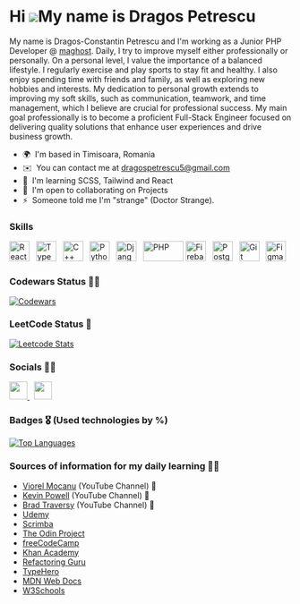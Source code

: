 Hi ![](https://user-images.githubusercontent.com/18350557/176309783-0785949b-9127-417c-8b55-ab5a4333674e.gif)My name is Dragos Petrescu
=======================================================================================================================================

My name is Dragos-Constantin Petrescu and I'm working as a Junior PHP Developer @ [maghost](https://www.maghost.ro). Daily, I try to improve myself either professionally or personally. On a personal level, I value the importance of a balanced lifestyle. I regularly exercise and play sports to stay fit and healthy. I also enjoy spending time with friends and family, as well as exploring new hobbies and interests. My dedication to personal growth extends to improving my soft skills, such as communication, teamwork, and time management, which I believe are crucial for professional success. My main goal professionally is to become a proficient Full-Stack Engineer focused on delivering quality solutions that enhance user experiences and drive business growth.

 


* 🌍  I'm based in Timisoara, Romania
* ✉️  You can contact me at [dragospetrescu5@gmail.com](mailto:dragospetrescu5@gmail.com)
* 🧠  I'm learning SCSS, Tailwind and React
* 🤝  I'm open to collaborating on Projects
* ⚡  Someone told me I'm "strange" (Doctor Strange).

### Skills


<p align="left">
<a href="https://react.dev" target="_blank" rel="noreferrer"><img src="https://www.vectorlogo.zone/logos/reactjs/reactjs-icon.svg" width="36" height="36" alt="React" /></a> &nbsp;
<a href="https://www.typescriptlang.org" target="_blank" rel="noreferrer"><img src="https://www.vectorlogo.zone/logos/typescriptlang/typescriptlang-icon.svg" width="36" height="36" alt="TypeScript" /></a> &nbsp;
<a href="https://docs.microsoft.com/en-us/cpp/?view=msvc-170" target="_blank" rel="noreferrer"><img src="https://raw.githubusercontent.com/danielcranney/readme-generator/main/public/icons/skills/cplusplus-colored.svg" width="36" height="36" alt="C++" /></a> &nbsp;
<a href="https://www.python.org/" target="_blank" rel="noreferrer"><img src="https://raw.githubusercontent.com/danielcranney/readme-generator/main/public/icons/skills/python-colored.svg" width="36" height="36" alt="Python" /></a> &nbsp;
<a href="https://www.djangoproject.com/" target="_blank" rel="noreferrer"><img src="https://raw.githubusercontent.com/danielcranney/readme-generator/main/public/icons/skills/django-colored.svg" width="36" height="36" alt="Django" /></a> &nbsp;
<a href="https://www.php.net" target="_blank" rel="noreferrer"><img src="https://www.vectorlogo.zone/logos/php/php-ar21.svg" width="72" height="36" alt="PHP" /></a>
<a href="https://firebase.google.com/" target="_blank" rel="noreferrer"><img src="https://raw.githubusercontent.com/danielcranney/readme-generator/main/public/icons/skills/firebase-colored.svg" width="36" height="36" alt="Firebase" /></a> &nbsp;
<a href="https://www.postgresql.org/" target="_blank" rel="noreferrer"><img src="https://raw.githubusercontent.com/danielcranney/readme-generator/main/public/icons/skills/postgresql-colored.svg" width="36" height="36" alt="PostgreSQL" /></a> &nbsp;
<a href="https://git-scm.com" target="_blank" rel="noreferrer"><img src="https://pics.freeicons.io/uploads/icons/png/9374299221540553610-512.png" width="36" height="36" alt="Git" /></a> &nbsp;
<a href="https://www.figma.com/" target="_blank" rel="noreferrer"><img src="https://raw.githubusercontent.com/danielcranney/readme-generator/main/public/icons/skills/figma-colored.svg" width="36" height="36" alt="Figma" /></a>
</p>

### Codewars Status 👨‍💻

[![Codewars](https://github.r2v.ch/codewars?user=Dragos20Tech&stroke=%23BB432C)](https://www.codewars.com/users/Dragos20Tech)

### LeetCode Status 🚀

[![Leetcode Stats](https://leetcard.jacoblin.cool/Dragos20Tech)](https://leetcode.com/Dragos20Tech)

### Socials 🤳🏽

<p align="left"> <a href="https://www.facebook.com/dragos.petrescu.50767" target="_blank" rel="noreferrer"> <picture> <source media="(prefers-color-scheme: dark)" srcset="https://raw.githubusercontent.com/danielcranney/readme-generator/main/public/icons/socials/facebook-dark.svg" /> <source media="(prefers-color-scheme: light)" srcset="https://raw.githubusercontent.com/danielcranney/readme-generator/main/public/icons/socials/facebook.svg" /> <img src="https://raw.githubusercontent.com/danielcranney/readme-generator/main/public/icons/socials/facebook.svg" width="32" height="32" /> </picture> </a> &nbsp;
  <a href="https://www.linkedin.com/in/dragospetrescu2001/" target="_blank" rel="noreferrer"> <picture> <source media="(prefers-color-scheme: dark)" srcset="https://raw.githubusercontent.com/danielcranney/readme-generator/main/public/icons/socials/linkedin-dark.svg" /> <source media="(prefers-color-scheme: light)" srcset="https://raw.githubusercontent.com/danielcranney/readme-generator/main/public/icons/socials/linkedin.svg" /> <img src="https://raw.githubusercontent.com/danielcranney/readme-generator/main/public/icons/socials/linkedin.svg" width="32" height="32" /> </picture> </a></p>

### Badges 🎖️ (Used technologies by %)

<a href="https://github.com/Dragos20Tech" align="left"><img src="https://github-readme-stats.vercel.app/api/top-langs/?username=Dragos20Tech&langs_count=10&title_color=0891b2&text_color=ffffff&icon_color=0891b2&bg_color=22272e&hide_border=true&locale=en&custom_title=Top%20%Languages" alt="Top Languages" /></a>

### Sources of information for my daily learning 👨‍🎓

- [Viorel Mocanu](https://www.youtube.com/@ViorelMocanu) (YouTube Channel) 🎥
- [Kevin Powell](https://www.youtube.com/@KevinPowell) (YouTube Channel) 🎥
- [Brad Traversy](https://www.youtube.com/@TraversyMedia) (YouTube Channel) 🎥
- [Udemy](https://www.udemy.com)
- [Scrimba](https://scrimba.com)
- [The Odin Project](https://www.theodinproject.com)
- [freeCodeCamp](https://www.freecodecamp.org)
- [Khan Academy](https://www.khanacademy.org)
- [Refactoring Guru](https://refactoring.guru)
- [TypeHero](https://typehero.dev)
- [MDN Web Docs](https://developer.mozilla.org/en-US/)
- [W3Schools](https://www.w3schools.com)
